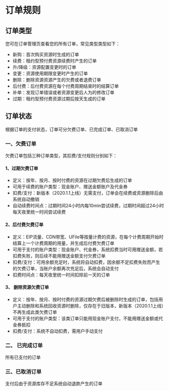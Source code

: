 

# 订单规则



## 订单类型 

您可在订单管理页查看您的所有订单，常见类型类型如下：

  - 新购：首次购买资源时生成的订单
  - 续费：租约型预付费资源续费时产生的订单
  - 升/降级：资源配置变更时的订单
  - 变更：资源使用期限变更时产生的订单
  - 删除：删除资源资源产生的欠费或者退费订单
  - 后付费：后付费资源在每个付费周期结束时的结算订单
  - 补单：发现订单错误或者资源变更后人为的修改订单
  - 过期：租约型预付费资源过期后按天生成的订单

## 订单状态

根据订单的支付状态，订单可分欠费订单、已完成订单、已取消订单

### 一、欠费订单

欠费订单包括三种订单类型，其扣费/支付规则分别如下：

#### 1、过期欠费订单

  - 定义：按年、按月、按时付费的资源在过期欠费后生成的订单
  - 可用于续费的账户类型：现金账户、赠送金额账户及代金券
  - 扣费/支付：新版本（2020.1.1上线）无需支付，订单会在续费或资源删除后由系统自动撤销
  - 自动续费时间点：过期时间24小时内每10min尝试续费，过期时间超过24小时每天夜里统一时间尝试续费

#### 2、后付费欠费订单

  - 定义：EIP流量、CDN带宽、UFile等按量计费的资源，在每个计费周期开始时结算上一个计费周期的用量，并生成后付费欠费订单
  - 可用于支付的账户类型：现金账户、代金券，系统扣费当时可用赠送金额，若扣费失败，则后续不能用赠送金额支付欠费订单
  - 扣费/支付：可用余额充足时，系统将自动扣费，因余额不足扣费失败而产生的欠费订单，当账户余额再次充足后，系统会自动支付
  - 扣费时间点：每天夜里统一时间扣除前一天的订单

#### 3、 删除资源欠费订单

  - 定义：按年、按月、按时付费的资源过期欠费后被删除时生成的订单，包括用户主动删除和系统回收资源时删除，仅存在于旧版本，新版本（2020.1.1上线）不再生成此类欠费订单
  - 可用于支付的账户类型：该类订单只能用现金账户支付，不能用赠送金额或代金券抵扣
  - 扣费/支付：系统不自动扣费，需用户手动支付

### 二、 已完成订单

所有已支付的订单

### 三、已取消订单

支付后由于资源库存不足系统自动退款产生的订单
